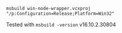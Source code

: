 
    msbuild win-node-wrapper.vcxproj "/p:Configuration=Release;Platform=Win32"

Tested with `msbuild -version` v16.10.2.30804
